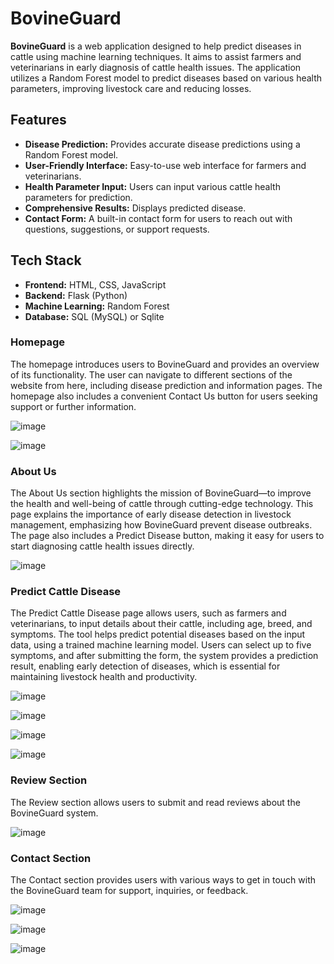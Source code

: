# BovineGuard

**BovineGuard** is a web application designed to help predict diseases in cattle using machine learning techniques. It aims to assist farmers and veterinarians in early diagnosis of cattle health issues. The application utilizes a Random Forest model to predict diseases based on various health parameters, improving livestock care and reducing losses.

## Features

- **Disease Prediction:** Provides accurate disease predictions using a Random Forest model.
- **User-Friendly Interface:** Easy-to-use web interface for farmers and veterinarians.
- **Health Parameter Input:** Users can input various cattle health parameters for prediction.
- **Comprehensive Results:** Displays predicted disease.
- **Contact Form:** A built-in contact form for users to reach out with questions, suggestions, or support requests. 

  
## Tech Stack

- **Frontend:** HTML, CSS, JavaScript
- **Backend:** Flask (Python)
- **Machine Learning:** Random Forest
- **Database:** SQL (MySQL) or Sqlite

### Homepage
The homepage introduces users to BovineGuard and provides an overview of its functionality. The user can navigate to different sections of the website from here, including disease prediction and information pages. The homepage also includes a convenient Contact Us button for users seeking support or further information.


![image](https://github.com/user-attachments/assets/7c06dcba-ac61-4fa6-8cab-5246ec2ce6b4)

![image](https://github.com/user-attachments/assets/80b5b0da-e7a2-4da6-8996-b9f01e901ab6)

### About Us

The About Us section highlights the mission of BovineGuard—to improve the health and well-being of cattle through cutting-edge technology. This page explains the importance of early disease detection in livestock management, emphasizing how BovineGuard prevent disease outbreaks. The page also includes a Predict Disease button, making it easy for users to start diagnosing cattle health issues directly.

![image](https://github.com/user-attachments/assets/d934fcfd-8920-4b84-b08e-bba6bdad1975)

### Predict Cattle Disease

The Predict Cattle Disease page allows users, such as farmers and veterinarians, to input details about their cattle, including age, breed, and symptoms. The tool helps predict potential diseases based on the input data, using a trained machine learning model. Users can select up to five symptoms, and after submitting the form, the system provides a prediction result, enabling early detection of diseases, which is essential for maintaining livestock health and productivity.

![image](https://github.com/user-attachments/assets/a2734c90-7efe-4ace-bff4-d50731275827)

![image](https://github.com/user-attachments/assets/d24780b7-7483-415c-bff7-7a1149464978)


![image](https://github.com/user-attachments/assets/a3157b9a-4fc9-41bd-a831-30c3f9a3f276)



![image](https://github.com/user-attachments/assets/08bf6ea5-1562-4cec-8dd0-a9ee93654444)

### Review Section
The Review section allows users to submit and read reviews about the BovineGuard system. 

![image](https://github.com/user-attachments/assets/f5fbf3da-a1d0-46d6-bf57-6bb9d1199797)


### Contact Section
The Contact section provides users with various ways to get in touch with the BovineGuard team for support, inquiries, or feedback.


![image](https://github.com/user-attachments/assets/4fe4fc3e-4bbf-41c2-a679-43b16ac78d7a)

![image](https://github.com/user-attachments/assets/0cc11378-f741-411f-82e9-74c5bda8ad9d)


![image](https://github.com/user-attachments/assets/81ae5fe1-0c38-405b-92d6-5836409e3d2e)
